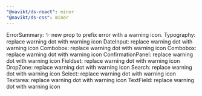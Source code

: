 ```yaml
---
"@navikt/ds-react": minor
"@navikt/ds-css": minor
---
```


ErrorSummary: :sparkles: new prop to prefix error with a warning icon.
Typography: replace warning dot with warning icon
DateInput: replace warning dot with warning icon
Combobox: replace warning dot with warning icon
Combobox: replace warning dot with warning icon
ConfirmationPanel: replace warning dot with warning icon
Fieldset: replace warning dot with warning icon
DropZone: replace warning dot with warning icon
Search: replace warning dot with warning icon
Select: replace warning dot with warning icon
Textarea: replace warning dot with warning icon
TextField: replace warning dot with warning icon
